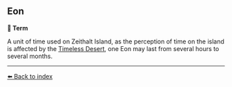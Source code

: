 ## Eon

**📑 Term**

A unit of time used on Zeithalt Island, as the perception of time on the island is affected by the [Timeless Desert](../refs/timeless_desert.md), one Eon may last from several hours to several months.


----------
[⬅️ Back to index](../refs/index.md#8730_s)